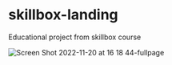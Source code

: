 # skillbox-landing
Educational project from skillbox course

![Screen Shot 2022-11-20 at 16 18 44-fullpage](https://user-images.githubusercontent.com/95305283/202899171-13a1768d-d991-4989-90a9-ee2a4237345a.png)
